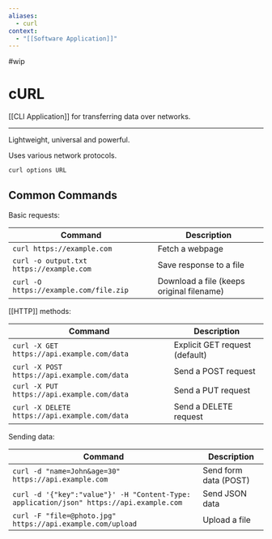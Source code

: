 ```yaml
---
aliases:
  - curl
context:
  - "[[Software Application]]"
---
```


#wip

# cURL

[[CLI Application]] for transferring data over networks.

---

Lightweight, universal and powerful.

Uses various network protocols.

```bash
curl options URL
```

## Common Commands

Basic requests:

| Command                                  | Description                               |
| ---------------------------------------- | ----------------------------------------- |
| `curl https://example.com`               | Fetch a webpage                           |
| `curl -o output.txt https://example.com` | Save response to a file                   |
| `curl -O https://example.com/file.zip`   | Download a file (keeps original filename) |

[[HTTP]] methods:

| Command                                       | Description                    |
| --------------------------------------------- | ------------------------------ |
| `curl -X GET https://api.example.com/data`    | Explicit GET request (default) |
| `curl -X POST https://api.example.com/data`   | Send a POST request            |
| `curl -X PUT https://api.example.com/data`    | Send a PUT request             |
| `curl -X DELETE https://api.example.com/data` | Send a DELETE request          |

Sending data:

| Command                                                                                 | Description           |
| --------------------------------------------------------------------------------------- | --------------------- |
| `curl -d "name=John&age=30" https://api.example.com`                                    | Send form data (POST) |
| `curl -d '{"key":"value"}' -H "Content-Type: application/json" https://api.example.com` | Send JSON data        |
| `curl -F "file=@photo.jpg" https://api.example.com/upload`                              | Upload a file         |
